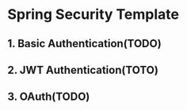 # Spring Security Template

## 1. Basic Authentication(TODO)

## 2. JWT Authentication(TOTO)

## 3. OAuth(TODO)